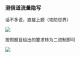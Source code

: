 ### 测信道流量隐写

话不多说，直接上题（攻防世界）

![](https://pic1.imgdb.cn/item/67ea1c840ba3d5a1d7e782b4.png)

按照题目给出的要求转为二进制即可

![](https://pic1.imgdb.cn/item/67ea1cc60ba3d5a1d7e783d8.png)